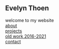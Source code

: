 ## Evelyn Thoen
welcome to my website\
[about](/About.md)\
[projects](Projects.md)\
[old work 2016-2021](/Old-work.md)\
[contact](/Contact.md)

